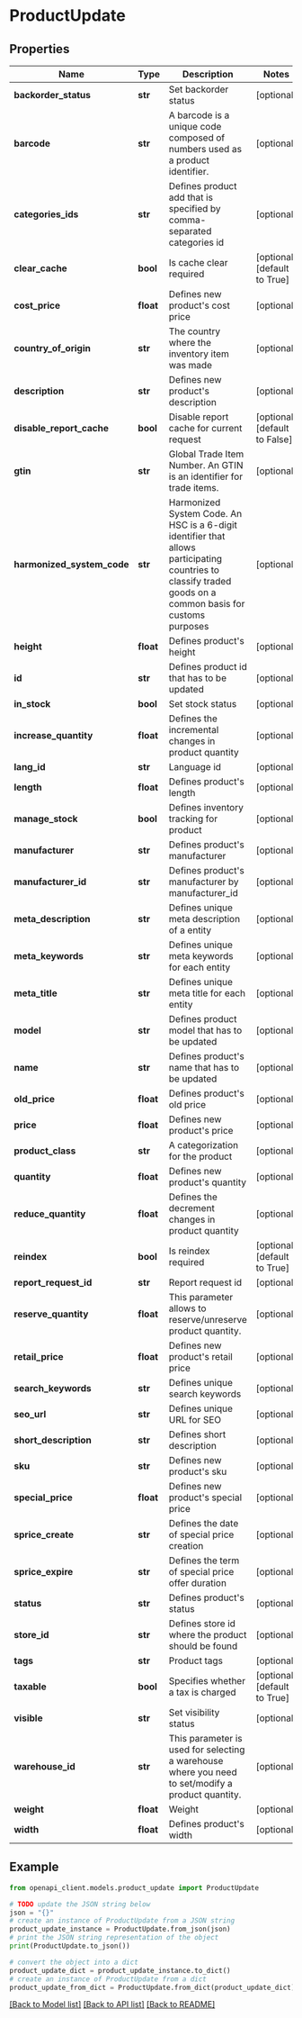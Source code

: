 # ProductUpdate


## Properties

Name | Type | Description | Notes
------------ | ------------- | ------------- | -------------
**backorder_status** | **str** | Set backorder status | [optional] 
**barcode** | **str** | A barcode is a unique code composed of numbers used as a product identifier. | [optional] 
**categories_ids** | **str** | Defines product add that is specified by comma-separated categories id | [optional] 
**clear_cache** | **bool** | Is cache clear required | [optional] [default to True]
**cost_price** | **float** | Defines new product&#39;s cost price | [optional] 
**country_of_origin** | **str** | The country where the inventory item was made | [optional] 
**description** | **str** | Defines new product&#39;s description | [optional] 
**disable_report_cache** | **bool** | Disable report cache for current request | [optional] [default to False]
**gtin** | **str** | Global Trade Item Number. An GTIN is an identifier for trade items. | [optional] 
**harmonized_system_code** | **str** | Harmonized System Code. An HSC is a 6-digit identifier that allows participating countries to classify traded goods on a common basis for customs purposes | [optional] 
**height** | **float** | Defines product&#39;s height | [optional] 
**id** | **str** | Defines product id that has to be updated | [optional] 
**in_stock** | **bool** | Set stock status | [optional] 
**increase_quantity** | **float** | Defines the incremental changes in product quantity | [optional] 
**lang_id** | **str** | Language id | [optional] 
**length** | **float** | Defines product&#39;s length | [optional] 
**manage_stock** | **bool** | Defines inventory tracking for product | [optional] 
**manufacturer** | **str** | Defines product&#39;s manufacturer | [optional] 
**manufacturer_id** | **str** | Defines product&#39;s manufacturer by manufacturer_id | [optional] 
**meta_description** | **str** | Defines unique meta description of a entity | [optional] 
**meta_keywords** | **str** | Defines unique meta keywords for each entity | [optional] 
**meta_title** | **str** | Defines unique meta title for each entity | [optional] 
**model** | **str** | Defines product model that has to be updated | [optional] 
**name** | **str** | Defines product&#39;s name that has to be updated | [optional] 
**old_price** | **float** | Defines product&#39;s old price | [optional] 
**price** | **float** | Defines new product&#39;s price | [optional] 
**product_class** | **str** | A categorization for the product | [optional] 
**quantity** | **float** | Defines new product&#39;s quantity | [optional] 
**reduce_quantity** | **float** | Defines the decrement changes in product quantity | [optional] 
**reindex** | **bool** | Is reindex required | [optional] [default to True]
**report_request_id** | **str** | Report request id | [optional] 
**reserve_quantity** | **float** | This parameter allows to reserve/unreserve product quantity. | [optional] 
**retail_price** | **float** | Defines new product&#39;s retail price | [optional] 
**search_keywords** | **str** | Defines unique search keywords | [optional] 
**seo_url** | **str** | Defines unique URL for SEO | [optional] 
**short_description** | **str** | Defines short description | [optional] 
**sku** | **str** | Defines new product&#39;s sku | [optional] 
**special_price** | **float** | Defines new product&#39;s special price | [optional] 
**sprice_create** | **str** | Defines the date of special price creation | [optional] 
**sprice_expire** | **str** | Defines the term of special price offer duration | [optional] 
**status** | **str** | Defines product&#39;s status | [optional] 
**store_id** | **str** | Defines store id where the product should be found | [optional] 
**tags** | **str** | Product tags | [optional] 
**taxable** | **bool** | Specifies whether a tax is charged | [optional] [default to True]
**visible** | **str** | Set visibility status | [optional] 
**warehouse_id** | **str** | This parameter is used for selecting a warehouse where you need to set/modify a product quantity. | [optional] 
**weight** | **float** | Weight | [optional] 
**width** | **float** | Defines product&#39;s width | [optional] 

## Example

```python
from openapi_client.models.product_update import ProductUpdate

# TODO update the JSON string below
json = "{}"
# create an instance of ProductUpdate from a JSON string
product_update_instance = ProductUpdate.from_json(json)
# print the JSON string representation of the object
print(ProductUpdate.to_json())

# convert the object into a dict
product_update_dict = product_update_instance.to_dict()
# create an instance of ProductUpdate from a dict
product_update_from_dict = ProductUpdate.from_dict(product_update_dict)
```
[[Back to Model list]](../README.md#documentation-for-models) [[Back to API list]](../README.md#documentation-for-api-endpoints) [[Back to README]](../README.md)


